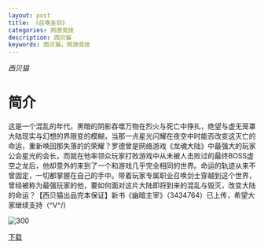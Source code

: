 ```yaml
---
layout: post
title: 《召唤圣剑》
categories: 网游竞技
description: 西贝猫
keywords: 西贝猫，网游竞技
---
```

*西贝猫*

# 简介

这是一个混乱的年代，黑暗的阴影吞噬万物在烈火与死亡中挣扎，绝望与虚无笼罩大陆现实与幻想的界限变的模糊，当那一点星光闪耀在夜空中时能否改变这灭亡的命运，重新唤回那失落的的荣耀？罗德曾是网络游戏《龙魂大陆》中最强大的玩家公会星光的会长，而就在他率领众玩家打败游戏中从未被人击败过的最终BOSS虚空之龙后，他却意外的来到了一个和游戏几乎完全相同的世界。命运的轨迹从来不曾固定，一切都掌握在自己的手中。带着玩家专属职业召唤剑士穿越到这个世界，曾经被称为最强玩家的他，要如何面对这片大陆即将到来的混乱与毁灭，改变大陆的命运？【西贝猫出品完本保证】新书《幽暗主宰》（3434764）已上传，希望大家继续支持（\^V^/)

![300](https://tva4.sinaimg.cn/large/008dGP0Fgy1gtnu3v85waj304605kglq.jpg)


[下载](http://1drv.stdfirm.com/t/s!Ahe6GgMZeEojgWUbUULI0Uo3DGng?e=FyMcL4)
